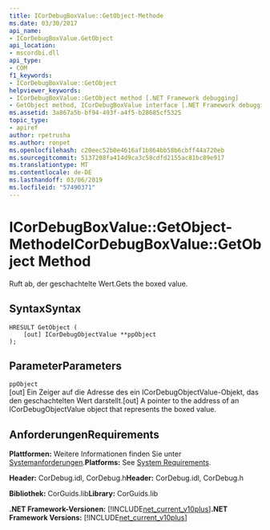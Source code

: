 ```yaml
---
title: ICorDebugBoxValue::GetObject-Methode
ms.date: 03/30/2017
api_name:
- ICorDebugBoxValue.GetObject
api_location:
- mscordbi.dll
api_type:
- COM
f1_keywords:
- ICorDebugBoxValue::GetObject
helpviewer_keywords:
- ICorDebugBoxValue::GetObject method [.NET Framework debugging]
- GetObject method, ICorDebugBoxValue interface [.NET Framework debugging]
ms.assetid: 3a867a5b-bf94-493f-a4f5-b28685cf5325
topic_type:
- apiref
author: rpetrusha
ms.author: ronpet
ms.openlocfilehash: c20eec52b0e4616af1b864bb58b6cbff44a720eb
ms.sourcegitcommit: 5137208fa414d9ca3c58cdfd2155ac81bc89e917
ms.translationtype: MT
ms.contentlocale: de-DE
ms.lasthandoff: 03/06/2019
ms.locfileid: "57490371"
---
```

# <a name="icordebugboxvaluegetobject-method"></a><span data-ttu-id="f4cc7-102">ICorDebugBoxValue::GetObject-Methode</span><span class="sxs-lookup"><span data-stu-id="f4cc7-102">ICorDebugBoxValue::GetObject Method</span></span>
<span data-ttu-id="f4cc7-103">Ruft ab, der geschachtelte Wert.</span><span class="sxs-lookup"><span data-stu-id="f4cc7-103">Gets the boxed value.</span></span>  
  
## <a name="syntax"></a><span data-ttu-id="f4cc7-104">Syntax</span><span class="sxs-lookup"><span data-stu-id="f4cc7-104">Syntax</span></span>  
  
```  
HRESULT GetObject (  
    [out] ICorDebugObjectValue **ppObject  
);  
```  
  
## <a name="parameters"></a><span data-ttu-id="f4cc7-105">Parameter</span><span class="sxs-lookup"><span data-stu-id="f4cc7-105">Parameters</span></span>  
 `ppObject`  
 <span data-ttu-id="f4cc7-106">[out] Ein Zeiger auf die Adresse des ein ICorDebugObjectValue-Objekt, das den geschachtelten Wert darstellt.</span><span class="sxs-lookup"><span data-stu-id="f4cc7-106">[out] A pointer to the address of an ICorDebugObjectValue object that represents the boxed value.</span></span>  
  
## <a name="requirements"></a><span data-ttu-id="f4cc7-107">Anforderungen</span><span class="sxs-lookup"><span data-stu-id="f4cc7-107">Requirements</span></span>  
 <span data-ttu-id="f4cc7-108">**Plattformen:** Weitere Informationen finden Sie unter [Systemanforderungen](../../../../docs/framework/get-started/system-requirements.md).</span><span class="sxs-lookup"><span data-stu-id="f4cc7-108">**Platforms:** See [System Requirements](../../../../docs/framework/get-started/system-requirements.md).</span></span>  
  
 <span data-ttu-id="f4cc7-109">**Header:** CorDebug.idl, CorDebug.h</span><span class="sxs-lookup"><span data-stu-id="f4cc7-109">**Header:** CorDebug.idl, CorDebug.h</span></span>  
  
 <span data-ttu-id="f4cc7-110">**Bibliothek:** CorGuids.lib</span><span class="sxs-lookup"><span data-stu-id="f4cc7-110">**Library:** CorGuids.lib</span></span>  
  
 <span data-ttu-id="f4cc7-111">**.NET Framework-Versionen:** [!INCLUDE[net_current_v10plus](../../../../includes/net-current-v10plus-md.md)]</span><span class="sxs-lookup"><span data-stu-id="f4cc7-111">**.NET Framework Versions:** [!INCLUDE[net_current_v10plus](../../../../includes/net-current-v10plus-md.md)]</span></span>
